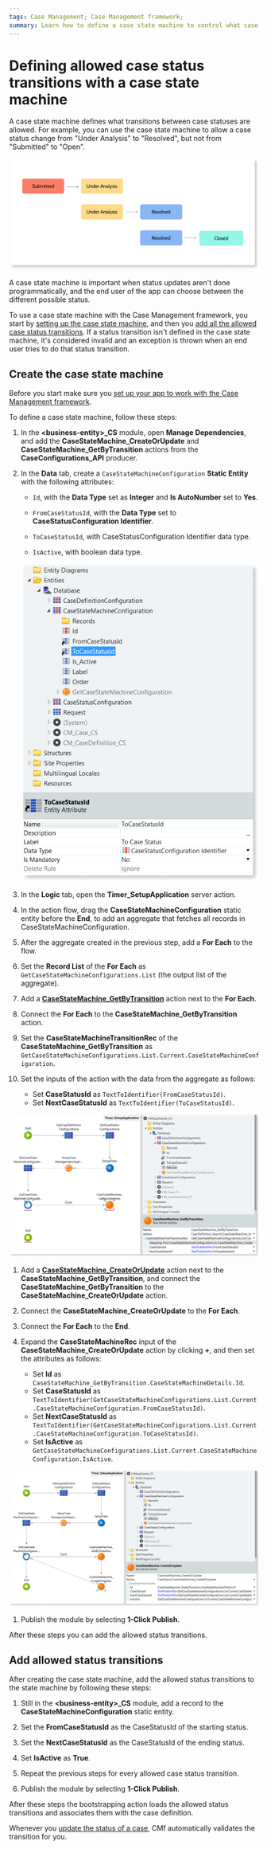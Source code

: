 ```yaml
---
tags: Case Management; Case Management framework;
summary: Learn how to define a case state machine to control what case status transitions are allowed in your case.
---
```


# Defining allowed case status transitions with a case state machine

A case state machine defines what transitions between case statuses are allowed. For example, you can use the case state machine to allow a case status change from "Under Analysis" to "Resolved", but not from "Submitted" to "Open".

![transistions](images/cmf-allowed-transitions-diag.png?width=750)

A case state machine is important when status updates aren't done programmatically, and the end user of the app can choose between the different possible status.

To use a case state machine with the Case Management framework, you start by [setting up the case state machine](#create-the-case-state-machine), and then you [add all the  allowed case status transitions](#add-allowed-status-transitions).
If a status transition isn't defined in the case state machine, it's considered invalid and an exception is thrown when an end user tries to do that status transition.

## Create the case state machine

Before you start make sure you [set up your app to work with the Case Management framework](bootstrap-app.md).

To define a case state machine, follow these steps:

1. In the **&lt;business-entity&gt;_CS** module, open **Manage Dependencies**, and add the **CaseStateMachine_CreateOrUpdate** and **CaseStateMachine_GetByTransition** actions from the **CaseConfigurations_API** producer.

1. In the **Data** tab, create a `CaseStateMachineConfiguration` **Static Entity**  with the following attributes:

    * `Id`, with the **Data Type** set as **Integer** and **Is AutoNumber** set to **Yes**.

    * `FromCaseStatusId`, with the **Data Type** set to **CaseStatusConfiguration Identifier**.

    * `ToCaseStatusId`, with CaseStatusConfiguration Identifier data type.
    
    * `IsActive`, with boolean data type.

    ![CaseStateMachineConfiguration Static Entity](images/case-st-mac-csmcstatic-ss.png)

1. In the **Logic** tab, open the **Timer_SetupApplication** server action.

1. In the action flow, drag the **CaseStateMachineConfiguration** static entity before the **End**, to add an aggregate that fetches all records in CaseStateMachineConfiguration.

1. After the aggregate created in the previous step, add a **For Each** to the flow.

1. Set the **Record List** of the **For Each** as `GetCaseStateMachineConfigurations.List` (the output list of the aggregate).

1. Add a [**CaseStateMachine_GetByTransition**](ref/auto/CaseConfigurations_API.final.md#CaseStateMachine_GetByTransition) action next to the **For Each**.

1. Connect the **For Each** to the **CaseStateMachine_GetByTransition** action.

1. Set the **CaseStateMachineTransitionRec** of the **CaseStateMachine_GetByTransition** as `GetCaseStateMachineConfigurations.List.Current.CaseStateMachineConfiguration`.

1. Set the inputs of the action with the data from the aggregate as follows:

    * Set **CaseStatusId** as `TextToIdentifier(FromCaseStatusId)`.
    * Set **NextCaseStatusId** as `TextToIdentifier(ToCaseStatusId)`.

![CaseStateMachine_GetByTransition](images/case-st-mac-csmgetbytran-ss.png)

1. Add a [**CaseStateMachine_CreateOrUpdate**](ref/auto/CaseConfigurations_API.final.md#CaseStateMachine_CreateOrUpdate) action next to the **CaseStateMachine_GetByTransition**, and connect the **CaseStateMachine_GetByTransition** to the **CaseStateMachine_CreateOrUpdate** action.

1. Connect the **CaseStateMachine_CreateOrUpdate** to the **For Each**.

1. Connect the **For Each** to the **End**.

1. Expand the **CaseStateMachineRec** input of the **CaseStateMachine_CreateOrUpdate** action by clicking **+**, and then set the attributes as follows:

    * Set **Id** as `CaseStateMachine_GetByTransition.CaseStateMachineDetails.Id`.
    * Set **CaseStatusId** as `TextToIdentifier(GetCaseStateMachineConfigurations.List.Current.CaseStateMachineConfiguration.FromCaseStatusId)`.
    * Set **NextCaseStatusId** as `TextToIdentifier(GetCaseStateMachineConfigurations.List.Current.CaseStateMachineConfiguration.ToCaseStatusId)`.
    * Set **IsActive** as `GetCaseStateMachineConfigurations.List.Current.CaseStateMachineConfiguration.IsActive`.

![CaseStateMachine_CreateOrUpdate](images/case-st-mac-csmcreateorup-ss.png)

1. Publish the module by selecting **1-Click Publish**.

After these steps you can add the allowed status transitions.

## Add allowed status transitions

After creating the case state machine, add the allowed status transitions to the state machine by following these steps:

1. Still in the **&lt;business-entity&gt;_CS** module, add a record to the **CaseStateMachineConfiguration** static entity.

1. Set the **FromCaseStatusId** as the CaseStatusId of the starting status.

1. Set the **NextCaseStatusId** as the CaseStatusId of the ending status.

1. Set **IsActive** as **True**.

1. Repeat the previous steps for every allowed case status transition.

1. Publish the module by selecting **1-Click Publish**.

After these steps the bootstrapping action loads the allowed status transitions and associates them with the case definition.

Whenever you [update the status of a case](case-state.md#update-the-status-of-a-case), CMf automatically validates the transition for you.
